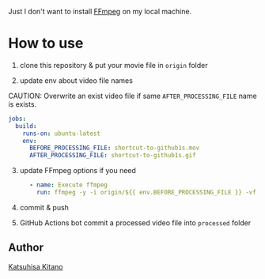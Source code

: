Just I don't want to install [FFmpeg](https://ffmpeg.org/) on my local machine.

# How to use
1. clone this repository & put your movie file in `origin` folder

2. update env about video file names

CAUTION: Overwrite an exist video file if same `AFTER_PROCESSING_FILE` name is exists.

```yaml
jobs:
  build:
    runs-on: ubuntu-latest
    env:
      BEFORE_PROCESSING_FILE: shortcut-to-github1s.mov
      AFTER_PROCESSING_FILE: shortcut-to-github1s.gif
```

3. update FFmpeg options if you need

```yaml
      - name: Execute ffmpeg
        run: ffmpeg -y -i origin/${{ env.BEFORE_PROCESSING_FILE }} -vf scale=800:-1 -r 10 processed/${{ env.AFTER_PROCESSING_FILE }}
```

4. commit & push

5. GitHub Actions bot commit a processed video file into `processed` folder

## Author
[Katsuhisa Kitano](https://twitter.com/katsuhisa__)
